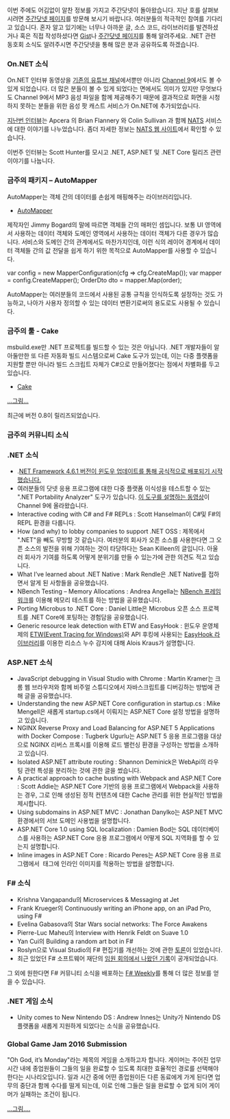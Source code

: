 이번 주에도 어김없이 알찬 정보를 가지고 주간닷넷이 돌아왔습니다. 지난 호를 살펴보시려면 [주간닷넷 페이지](https://www.facebook.com/jugan.net/)를 방문해 보시기 바랍니다. 여러분들의 적극적인 참여를 기다리고 있습니다. 혼자 알고 있기에는 너무나 아까운 글, 소스 코드, 라이브러리를 발견하셨거나 혹은 직접 작성하셨다면 [Gist](https://gist.github.com/options/e9fc443b8c882157fe4a)나 [주간닷넷 페이지](https://www.facebook.com/jugan.net/)를 통해 알려주세요. .NET 관련 동호회 소식도 알려주시면 주간닷넷을 통해 많은 분과 공유하도록 하겠습니다.

### On.NET 소식

On.NET 인터뷰 동영상을 [기존의 유튜브 채널](https://www.youtube.com/channel/UCvtT19MZW8dq5Wwfu6B0oxw)에서뿐만 아니라 [Channel 9](https://channel9.msdn.com/Shows/On-NET)에서도 볼 수 있게 되었습니다. 더 많은 분들이 볼 수 있게 되었다는 면에서도 의미가 있지만 무엇보다도 Channel 9에서 MP3 음성 파일을 함께 제공해주기 때문에 결과적으로 화면을 시청하지 못하는 분들을 위한 음성 팟 캐스트 서비스가 On.NET에 추가되었습니다.

[지난번 인터뷰](https://youtu.be/h3x6eY0RAr4)는 Apcera 의 Brian Flannery 와 Colin Sullivan 과 함께 [NATS](http://nats.io/) 서비스에 대한 이야기를 나누었습니다. 좀더 자세한 정보는 [NATS 웹 사이트](http://nats.io/)에서 확인할 수 있습니다.

이번주 인터뷰는 Scott Hunter를 모시고 .NET, ASP.NET 및 .NET Core 릴리즈 관련 이야기를 나눕니다.

### 금주의 패키지 – AutoMapper

AutoMapper는 객체 간의 데이터를 손쉽게 매핑해주는 라이브러리입니다.

* [AutoMapper](https://github.com/AutoMapper/AutoMapper)

제작자인 Jimmy Bogard의 말에 따르면 객체들 간의 매퍼인 셈입니다. 보통 UI 영역에서 사용하는 데이터 객체와 도메인 영역에서 사용하는 데이터 객체가 다른 경우가 많습니다. 서비스와 도메인 간의 관계에서도 마찬가지인데, 이런 식의 레이어 경계에서 데이터 객체들 간의 값 전달을 쉽게 하기 위한 목적으로 AutoMapper를 사용할 수 있습니다.

<section>
var config = new MapperConfiguration(cfg => cfg.CreateMap<Order, OrderDto>());
var mapper = config.CreateMapper();
OrderDto dto = mapper.Map<OrderDto>(order);
</section>

AutoMapper는 여러분들의 코드에서 사용된 공통 규칙을 인식하도록 설정하는 것도 가능하고, 나아가 사용자 정의할 수 있는 데이터 변환기로써의 용도로도 사용될 수 있습니다.

### 금주의 툴 - Cake

msbuild.exe만 .NET 프로젝트를 빌드할 수 있는 것은 아닙니다. .NET 개발자들이 알아둘만한 또 다른 자동화 빌드 시스템으로써 Cake 도구가 있는데, 이는 다중 플랫폼을 지원할 뿐만 아니라 빌드 스크립트 자체가 C#으로 만들어졌다는 점에서 차별화를 두고 있습니다. 

* [Cake](http://cakebuild.net/blog/2016/01/cake-v0-8-0-released)

[...그림...](https://camo.githubusercontent.com/bd580d5d5e2d9b70e3ea617a599cf72c1f025329/687474703a2f2f63616b656275696c642e6e65742f436f6e74656e742f696d672f73637265656e73686f742e706e67)

최근에 버전 0.8이 릴리즈되었습니다.

### 금주의 커뮤니티 소식


### .NET 소식

* .[NET Framework 4.6.1 버전이 윈도우 업데이트를 통해 공식적으로 배포되기 시작했습니다.](http://blogs.msdn.com/b/dotnet/archive/2016/01/26/microsoft-net-framework-4-6-1-is-available-on-windows-update-and-wsus.aspx)
* 여러분들의 닷넷 응용 프로그램에 대한 다중 플랫폼 이식성을 테스트할 수 있는 ".NET Portability Analyzer" 도구가 있습니다. [이 도구를 설명하는 동영상](https://channel9.msdn.com/Blogs/Seth-Juarez/A-Brief-Look-at-the-NET-Portability-Analyzer)이 Channel 9에 올라왔습니다.
* Interactive coding with C# and F# REPLs : Scott Hanselman이 C#및 F#의 REPL 환경을 다룹니다.
* How (and why) to lobby companies to support .NET OSS : 제목에서 ".NET"을 빼도 무방할 것 같습니다. 여러분의 회사가 오픈 소스를 사용한다면 그 오픈 소스의 발전을 위해 기여하는 것이 타당하다는 Sean Killeen의 글입니다. 아울러 회사가 기여를 하도록 어떻게 분위기를 만들 수 있는가에 관한 의견도 적고 있습니다.
* What I’ve learned about .NET Native : Mark Rendle은 .NET Native를 접하면서 알게 된 사항들을 공유했습니다.
* NBench Testing – Memory Allocations : Andrea Angella는 [NBench 프레임워크](https://github.com/petabridge/NBench)를 이용해 메모리 테스트를 하는 방법을 공유했습니다. 
* Porting Microbus to .NET Core : Daniel Little은 Microbus 오픈 소스 프로젝트를 .NET Core에 포팅하는 경험담을 공유했습니다.
* Generic resource leak detection with ETW and EasyHook : 윈도우 운영체제의 [ETW(Event Tracing for Windows)](https://msdn.microsoft.com/en-us/library/windows/desktop/bb968803(v=vs.85).aspx)와 API 후킹에 사용되는 [EasyHook 라이브러리](https://github.com/EasyHook/EasyHook)를 이용한 리소스 누수 감지에 대해 Alois Kraus가 설명합니다.


### ASP.NET 소식

* JavaScript debugging in Visual Studio with Chrome : Martin Kramer는 크롬 웹 브라우저와 함께 비주얼 스튜디오에서 자바스크립트를 디버깅하는 방법에 관해 글을 공유했습니다.
* Understanding the new ASP.NET Core configuration in startup.cs : Mike Mengell은 새롭게 startup.cs에서 이뤄지는 ASP.NET Core 설정 방법을 설명하고 있습니다.
* NGINX Reverse Proxy and Load Balancing for ASP.NET 5 Applications with Docker Compose : Tugberk Ugurlu는 ASP.NET 5 응용 프로그램을 대상으로 NGINX 리버스 프록시를 이용해 로드 밸런싱 환경을 구성하는 방법을 소개하고 있습니다.
* Isolated ASP.NET attribute routing : Shannon Deminick은 WebApi의 라우팅 관련 특성을 분리하는 것에 관한 글을 썼습니다.
* A practical approach to cache busting with Webpack and ASP.NET Core : Scott Addie는 ASP.NET Core 기반의 응용 프로그램에서 Webpack을 사용하는 경우, 그로 인해 생성된 정적 컨텐츠에 대한 Cache 관리를 위한 현실적인 방법을 제시합니다.
* Using subdomains in ASP.NET MVC : Jonathan Danylko는 ASP.NET MVC 환경에서의 서브 도메인 사용법을 설명합니다.
* ASP.NET Core 1.0 using SQL localization : Damien Bod는 SQL 데이터베이스를 사용하는 ASP.NET Core 응용 프로그램에서 어떻게 SQL 지역화를 할 수 있는지 설명합니다.
* Inline images in ASP.NET Core : Ricardo Peres는 ASP.NET Core 응용 프로그램에서 <img /> 태그에 인라인 이미지를 적용하는 방법을 설명합니다.


### F# 소식

* Krishna Vangapandu의 Microservices & Messaging at Jet
* Frank Krueger의 Continuously writing an iPhone app, on an iPad Pro, using F#
* Evelina Gabasova의 Star Wars social networks: The Force Awakens
* Pierre-Luc Maheu의 Interview with Henrik Feldt on Suave 1.0
* Yan Cui의 Building a random art bot in F#
* Roslyn으로 Visual Studio의 F# 편집기를 개선하는 것에 관한 [토론](https://github.com/Microsoft/visualfsharp/issues/913)이 있었습니다.
* 최근 있었던 F# 소프트웨어 재단의 [임원 회의에서 나왔던 기록](http://foundation.fsharp.org/board_meeting_20151214)이 공개되었습니다.

그 외에 원한다면 F# 커뮤니티 소식을 배포하는 [F# Weekly](https://sergeytihon.wordpress.com/category/f-weekly/)를 통해 더 많은 정보를 얻을 수 있습니다.

### .NET 게임 소식

* Unity comes to New Nintendo DS : Andrew Innes는 Unity가 Nintendo DS 플랫폼을 새롭게 지원하게 되었다는 소식을 공유했습니다.

### Global Game Jam 2016 Submission

"Oh God, it’s Monday"라는 제목의 게임을 소개하고자 합니다. 게이머는 주어진 업무 시간 내에 종업원들이 그들의 일을 완료할 수 있도록 최대한 효율적인 경로를 선택해야 한다는 시나리오입니다. 일과 시간 중에 어떤 종업원이든 다른 동료에게 가게 된다면 업무의 중단과 함께 수다를 떨게 되는데, 이로 인해 그들은 일을 완료할 수 없게 되어 게이머가 실패하는 조건이 됩니다.

[...그림....](https://cloud.githubusercontent.com/assets/4108756/12756896/9cfa9178-c98a-11e5-99f7-b8bf0b885eb0.jpg)